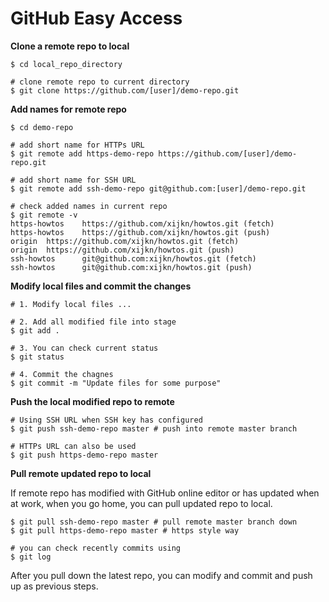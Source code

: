

# GitHub Easy Access

**Clone a remote repo to local**
```
$ cd local_repo_directory

# clone remote repo to current directory
$ git clone https://github.com/[user]/demo-repo.git
```

**Add names for remote repo**
```
$ cd demo-repo

# add short name for HTTPs URL
$ git remote add https-demo-repo https://github.com/[user]/demo-repo.git

# add short name for SSH URL
$ git remote add ssh-demo-repo git@github.com:[user]/demo-repo.git 

# check added names in current repo
$ git remote -v
https-howtos    https://github.com/xijkn/howtos.git (fetch)
https-howtos    https://github.com/xijkn/howtos.git (push)
origin  https://github.com/xijkn/howtos.git (fetch)
origin  https://github.com/xijkn/howtos.git (push)
ssh-howtos      git@github.com:xijkn/howtos.git (fetch)
ssh-howtos      git@github.com:xijkn/howtos.git (push)
```

**Modify local files and commit the changes**
```
# 1. Modify local files ...

# 2. Add all modified file into stage
$ git add .

# 3. You can check current status
$ git status

# 4. Commit the chagnes
$ git commit -m "Update files for some purpose"
```

**Push the local modified repo to remote**
```
# Using SSH URL when SSH key has configured
$ git push ssh-demo-repo master # push into remote master branch

# HTTPs URL can also be used
$ git push https-demo-repo master
```

**Pull remote updated repo to local**

If remote repo has modified with GitHub online editor or has updated when at work,
when you go home, you can pull updated repo to local.
```
$ git pull ssh-demo-repo master # pull remote master branch down
$ git pull https-demo-repo master # https style way

# you can check recently commits using
$ git log
```

After you pull down the latest repo, you can modify and commit and push up as previous steps.
